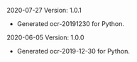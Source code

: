 2020-07-27 Version: 1.0.1
- Generated ocr-20191230 for Python.

2020-06-05 Version: 1.0.0
- Generated ocr-2019-12-30 for Python.

